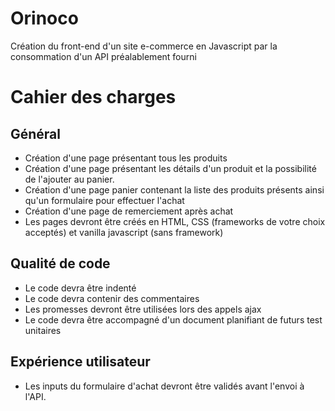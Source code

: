 # Orinoco #
Création du front-end d'un site e-commerce en Javascript par la consommation d'un API préalablement fourni

# Cahier des charges

## Général
- Création d'une page présentant tous les produits
- Création d'une page présentant les détails d'un produit et la possibilité de l'ajouter au panier.
- Création d'une page panier contenant la liste des produits présents ainsi qu'un formulaire pour effectuer l'achat
- Création d'une page de remerciement après achat
- Les pages devront être créés en HTML, CSS (frameworks de votre choix acceptés) et vanilla javascript (sans framework)

## Qualité de code
- Le code devra être indenté
- Le code devra contenir des commentaires
- Les promesses devront être utilisées lors des appels ajax
- Le code devra être accompagné d'un document planifiant de futurs test unitaires

## Expérience utilisateur
- Les inputs du formulaire d'achat devront être validés avant l'envoi à l'API.